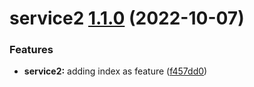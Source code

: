 # service2 [1.1.0](https://github.com/kevin-benton/monorepo-demo/compare/service2@1.0.0...service2@1.1.0) (2022-10-07)


### Features

* **service2:** adding index as feature ([f457dd0](https://github.com/kevin-benton/monorepo-demo/commit/f457dd0fc2fb30b3abf0e038f5d1d490ca63bd3a))

